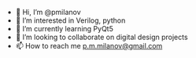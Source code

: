 - 👋 Hi, I’m @pmilanov
- 👀 I’m interested in Verilog, python
- 🌱 I’m currently learning PyQt5
- 💞️ I’m looking to collaborate on digital design projects
- 📫 How to reach me p.m.milanov@gmail.com

<!---
pmilanov/pmilanov is a ✨ special ✨ repository because its `README.md` (this file) appears on your GitHub profile.
You can click the Preview link to take a look at your changes.
--->
